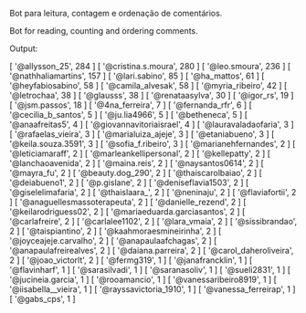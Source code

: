 Bot para leitura, contagem e ordenação de comentários.


Bot for reading, counting and ordering comments.

Output: 

[ '@allysson_25', 284 ]
[ '@cristina.s.moura', 280 ]
[ '@leo.smoura', 236 ]
[ '@nathhaliamartins', 157 ]
[ '@lari.sabino', 85 ]
[ '@ha_mattos', 61 ]
[ '@heyfabiosabino', 58 ]
[ '@camila_alvesak', 58 ]
[ '@myria_ribeiro', 42 ]
[ '@letrochaa', 38 ]
[ '@glausss', 38 ]
[ '@renataasylva', 30 ]
[ '@igor_rs', 19 ]
[ '@jsm.passos', 18 ]
[ '@4na_ferreira', 7 ]
[ '@fernanda_rfr', 6 ]
[ '@cecilia_b_santos', 5 ]
[ '@ju.lia4966', 5 ]
[ '@betheneca', 5 ]
[ '@anaafreitas5', 4 ]
[ '@giovannavitoriaisrael', 4 ]
[ '@lauravaladaofaria', 3 ]
[ '@rafaelas_vieira', 3 ]
[ '@marialuiza_ajeje', 3 ]
[ '@etaniabueno', 3 ]
[ '@keila.souza.3591', 3 ]
[ '@sofia_f.ribeiro', 3 ]
[ '@marianehfernandes', 2 ]
[ '@leticiamaraff', 2 ]
[ '@marleankellipersonal', 2 ]
[ '@kellepatty', 2 ]
[ '@lanchaoavenida', 2 ]
[ '@maina.reis', 2 ]
[ '@naysantos0614', 2 ]
[ '@mayra_fu', 2 ]
[ '@beauty.dog_290', 2 ]
[ '@thaiscarolbaiao', 2 ]
[ '@deiabueno1', 2 ]
[ '@p.gislane', 2 ]
[ '@deniseflavia1503', 2 ]
[ '@giselelimafaria', 2 ]
[ '@thaislaara_', 2 ]
[ '@neninaju', 2 ]
[ '@flaviafortii', 2 ]
[ '@anaguellesmassoterapeuta', 2 ]
[ '@danielle_rezend', 2 ]
[ '@keilarodriguess02', 2 ]
[ '@mariaeduarda.garciasantos', 2 ]
[ '@carlafreire', 2 ]
[ '@carlalee1102', 2 ]
[ '@lara_vmaia', 2 ]
[ '@sissibrandao', 2 ]
[ '@taispiantino', 2 ]
[ '@kaahmoraesmineirinha', 2 ]
[ '@joyceajeje.carvalho', 2 ]
[ '@anapaulaafchagas', 2 ]
[ '@anapaulafreirealves', 2 ]
[ '@daiana.parreira', 2 ]
[ '@carol_daheroliveira', 2 ]
[ '@joao_victorlt', 2 ]
[ '@fermg319', 1 ]
[ '@janafrancklin', 1 ]
[ '@flavinharf', 1 ]
[ '@sarasilvadi', 1 ]
[ '@saranasoliv', 1 ]
[ '@sueli2831', 1 ]
[ '@jucineia.garcia', 1 ]
[ '@rooamancio', 1 ]
[ '@vanessaribeiro8919', 1 ]
[ '@iisabella__vieira', 1 ]
[ '@rayssavictoria_1910', 1 ]
[ '@vanessa_ferreirap', 1 ]
[ '@gabs_cps', 1 ]